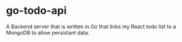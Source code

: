 # go-todo-api

A Backend server that is written in Go that links my React todo list to a MongoDB to allow persistant data.
